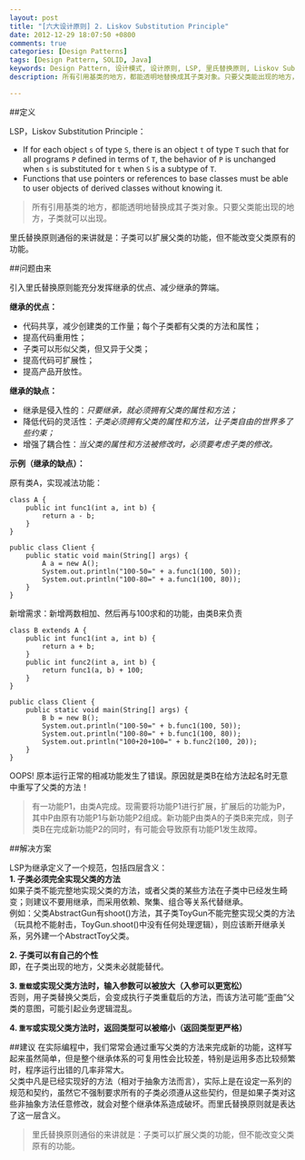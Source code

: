 ```yaml
---
layout: post
title: "[六大设计原则] 2. Liskov Substitution Principle"
date: 2012-12-29 18:07:50 +0800
comments: true
categories: [Design Patterns]
tags: [Design Pattern, SOLID, Java] 
keywords: Design Pattern, 设计模式, 设计原则, LSP, 里氏替换原则, Liskov Substitution Principle
description: 所有引用基类的地方，都能透明地替换成其子类对象。只要父类能出现的地方，子类就可以出现。里氏替换原则通俗的来讲就是：子类可以扩展父类的功能，但不能改变父类原有的功能。

---
```

##定义

LSP，Liskov Substitution Principle：  
  
- If for each object `s` of type `S`, there is an object `t` of type `T` such that for all programs `P` defined in terms of `T`, the behavior of `P` is unchanged when `s` is substituted for `t` when `S` is a subtype of `T`.  
- Functions that use pointers or references to base classes must be able to user objects of derived classes without knowing it.
>所有引用基类的地方，都能透明地替换成其子类对象。只要父类能出现的地方，子类就可以出现。  
    
里氏替换原则通俗的来讲就是：子类可以扩展父类的功能，但不能改变父类原有的功能。

##问题由来

引入里氏替换原则能充分发挥继承的优点、减少继承的弊端。  
<!--more-->

**继承的优点：**  

- 代码共享，减少创建类的工作量；每个子类都有父类的方法和属性；  
- 提高代码重用性；  
- 子类可以形似父类，但又异于父类；  
- 提高代码可扩展性；
- 提高产品开放性。 

 

**继承的缺点：**   
 
- 继承是侵入性的：*只要继承，就必须拥有父类的属性和方法；*  
- 降低代码的灵活性：*子类必须拥有父类的属性和方法，让子类自由的世界多了些约束；*  
- 增强了耦合性：*当父类的属性和方法被修改时，必须要考虑子类的修改。* 



**示例（继承的缺点）：**  

原有类A，实现减法功能：  
```
class A {    
    public int func1(int a, int b) {    
        return a - b;    
    }    
}    

public class Client {  
    public static void main(String[] args) {   
        A a = new A();    
        System.out.println("100-50=" + a.func1(100, 50)); 
        System.out.println("100-80=" + a.func1(100, 80)); 
    }   
}  
```    

新增需求：新增两数相加、然后再与100求和的功能，由类B来负责  
```
class B extends A {    
    public int func1(int a, int b) {    
        return a + b;    
    }        
    public int func2(int a, int b) {    
        return func1(a, b) + 100;    
    }    
}    
    
public class Client {    
    public static void main(String[] args) {    
        B b = new B();    
        System.out.println("100-50=" + b.func1(100, 50));    
        System.out.println("100-80=" + b.func1(100, 80));    
        System.out.println("100+20+100=" + b.func2(100, 20));    
    }    
}
```     

OOPS! 原本运行正常的相减功能发生了错误。原因就是类B在给方法起名时无意中重写了父类的方法！

>有一功能P1，由类A完成。现需要将功能P1进行扩展，扩展后的功能为P，其中P由原有功能P1与新功能P2组成。新功能P由类A的子类B来完成，则子类B在完成新功能P2的同时，有可能会导致原有功能P1发生故障。

##解决方案

LSP为继承定义了一个规范，包括四层含义：  
**1. 子类必须完全实现父类的方法**  
如果子类不能完整地实现父类的方法，或者父类的某些方法在子类中已经发生畸变；则建议不要用继承，而采用依赖、聚集、组合等关系代替继承。  
例如：父类AbstractGun有shoot()方法，其子类ToyGun不能完整实现父类的方法（玩具枪不能射击，ToyGun.shoot()中没有任何处理逻辑），则应该断开继承关系，另外建一个AbstractToy父类。

**2. 子类可以有自己的个性**  
即，在子类出现的地方，父类未必就能替代。  

**3. `重载`或实现父类方法时，输入参数可以被放大（入参可以更宽松）**   
否则，用子类替换父类后，会变成执行子类重载后的方法，而该方法可能“歪曲”父类的意图，可能引起业务逻辑混乱。  

**4. `重写`或实现父类方法时，返回类型可以被缩小（返回类型更严格）**


##建议
在实际编程中，我们常常会通过重写父类的方法来完成新的功能，这样写起来虽然简单，但是整个继承体系的可复用性会比较差，特别是运用多态比较频繁时，程序运行出错的几率非常大。  
父类中凡是已经实现好的方法（相对于抽象方法而言），实际上是在设定一系列的规范和契约，虽然它不强制要求所有的子类必须遵从这些契约，但是如果子类对这些非抽象方法任意修改，就会对整个继承体系造成破坏。而里氏替换原则就是表达了这一层含义。  

>里氏替换原则通俗的来讲就是：子类可以扩展父类的功能，但不能改变父类原有的功能。  


<!--Google Adsense-->
<p class="meta" style="text-align:center">
    <!-- 789*90 -->
    <script async src="//pagead2.googlesyndication.com/pagead/js/adsbygoogle.js"></script>
    <ins class="adsbygoogle"
         style="display:inline-block;width:789px;height:90px"
         data-ad-client="ca-pub-6393503301700908"
         data-ad-slot="7806666870"></ins>
    <script>
    (adsbygoogle = window.adsbygoogle || []).push({});
    </script>
</p>